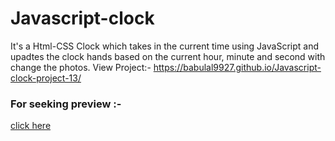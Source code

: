 # Javascript-clock
It's a Html-CSS Clock which takes in the current time using JavaScript and upadtes the clock hands based on the current hour, minute and second with change the photos.
View Project:- https://babulal9927.github.io/Javascript-clock-project-13/
### For seeking preview :-
[click here](https://babulal9927.github.io/Javascript-clock-project-13/)
